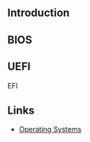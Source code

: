 ## Introduction



## BIOS







## UEFI

EFI






## Links

- [Operating Systems](/docs/CS/OS/OS.md)